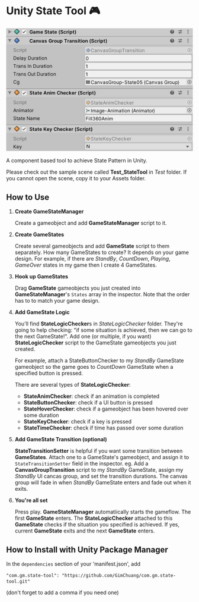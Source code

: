 # Unity State Tool 🎮

![StateTool_Example](https://github.com/GimChuang/com.gm.state-tool/blob/master/readme_information/StateTool_Example.jpg)

A component based tool to achieve State Pattern in Unity.

Please check out the sample scene called **Test_StateTool** in *Test* folder. If you cannot open the scene, copy it to your Assets folder.

How to Use
---
1. **Create GameStateManager**

   Create a gameobject and add **GameStateManager** script to it.

2. **Create GameStates**

   Create several gameobjects and add **GameState** script to them separately. How many GameStates to create? It depends on your game design. For example, if there are *StandBy*, *CountDown*, *Playing*, *GameOver* states in my game then I create 4 GameStates.

3. **Hook up GameStates**

   Drag **GameState** gameobjects you just created into **GameStateManager**'s `States` array in the inspector. Note that the order has to to match your game design.

4. **Add GameState Logic**

   You'll find **StateLogicChecker**s in *StateLogicChecker* folder. They're going to help checking:  "if some situation is achieved, then we can go to the next GameState!".
Add one (or multiple, if you want) **StateLogicChecker** script to the GameState gameobjects you just created. 

   For example, attach a StateButtonChecker to my *StandBy* GameState gameobject so the game goes to *CountDown* GameState when a specified button is pressed.

   There are several types of  **StateLogicChecker**:
   - **StateAnimChecker**: check if an animation is completed
   - **StateButtonChecker**: check if a UI button is pressed
   - **StateHoverChecker**: check if a gameobject has been hovered over some duration
   - **StateKeyChecker**: check if a key is pressed
   - **StateTimeChecker**: check if time has passed over some duration
        
5. **Add GameState Transition (optional)**

   **StateTransitionSetter** is helpful if you want some transition between **GameStates**.
   Attach one to a GameState's gameobject, and assign it to `StateTransitionSetter` field in the inspector.
eg. Add a **CanvasGroupTransition** script to my *StandBy* GameState, assign my *StandBy* UI cancas group, and set the transition durations. The canvas group will fade in when *StandBy* GameState enters and fade out when it exits.

6. **You're all set**

   Press play. **GameStateManager** automatiically starts the gameflow. The first **GameState** enters. The **StateLogicChecker** attached to this **GameState** checks if the situation you specified is achieved. If yes, current **GameState** exits and the next **GameState** enters.


How to Install with Unity Package Manager
---
In the `dependencies` section of your 'manifest.json', add
```
"com.gm.state-tool": "https://github.com/GimChuang/com.gm.state-tool.git"
```
(don't forget to add a comma if you need one)
